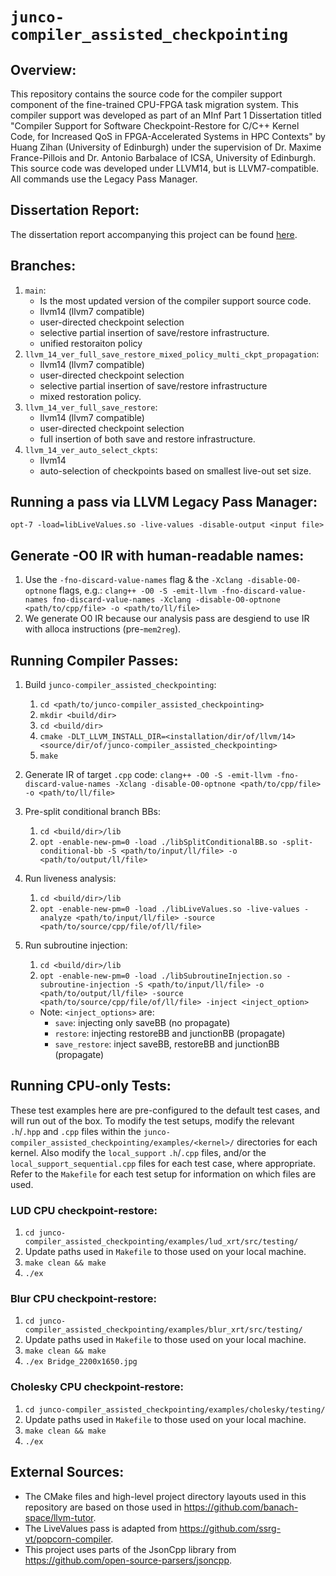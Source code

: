 # `junco-compiler_assisted_checkpointing`

## Overview:
This repository contains the source code for the compiler support component of the fine-trained CPU-FPGA task migration system. This compiler support was developed as part of an MInf Part 1 Dissertation titled "Compiler Support for Software Checkpoint-Restore for C/C++ Kernel Code, for Increased QoS in FPGA-Accelerated Systems in HPC Contexts" by Huang Zihan (University of Edinburgh) under the supervision of Dr. Maxime France-Pillois and Dr. Antonio Barbalace of ICSA, University of Edinburgh. This source code was developed under LLVM14, but is LLVM7-compatible. All commands use the Legacy Pass Manager.

## Dissertation Report:
The dissertation report accompanying this project can be found [here](documentation/s1901023_minf1_project_report_v3.pdf).

## Branches:
1. `main`: <br/> 
    * Is the most updated version of the compiler support source code.
    * llvm14 (llvm7 compatible)
    * user-directed checkpoint selection
    * selective partial insertion of save/restore infrastructure.
    * unified restoraiton policy
4. `llvm_14_ver_full_save_restore_mixed_policy_multi_ckpt_propagation`: <br/>
    * llvm14 (llvm7 compatible)
    * user-directed checkpoint selection
    * selective partial insertion of save/restore infrastructure
    * mixed restoration policy.
2. `llvm_14_ver_full_save_restore`: <br/>
    * llvm14 (llvm7 compatible)
    * user-directed checkpoint selection
    * full insertion of both save and restore infrastructure.
3. `llvm_14_ver_auto_select_ckpts`: <br/>
    * llvm14
    * auto-selection of checkpoints based on smallest live-out set size.

## Running a pass via LLVM Legacy Pass Manager:
`opt-7 -load=libLiveValues.so -live-values -disable-output <input file>`

## Generate -O0 IR with human-readable names:
1. Use the `-fno-discard-value-names` flag & the `-Xclang -disable-O0-optnone` flags, e.g.:
    `clang++ -O0 -S -emit-llvm -fno-discard-value-names fno-discard-value-names -Xclang -disable-O0-optnone <path/to/cpp/file> -o <path/to/ll/file>`
2. We generate O0 IR because our analysis pass are desgiend to use IR with alloca instructions (pre-`mem2reg`).

## Running Compiler Passes:
1. Build `junco-compiler_assisted_checkpointing`:
    1. `cd <path/to/junco-compiler_assisted_checkpointing>`
    2. `mkdir <build/dir>`
    3. `cd <build/dir>`
    4. `cmake -DLT_LLVM_INSTALL_DIR=<installation/dir/of/llvm/14> <source/dir/of/junco-compiler_assisted_checkpointing>`
    5. `make`
1. Generate IR of target `.cpp` code:
    `clang++ -O0 -S -emit-llvm -fno-discard-value-names -Xclang -disable-O0-optnone <path/to/cpp/file> -o <path/to/ll/file>`
3. Pre-split conditional branch BBs:
    1. `cd <build/dir>/lib`
    2. `opt -enable-new-pm=0 -load ./libSplitConditionalBB.so -split-conditional-bb -S <path/to/input/ll/file> -o <path/to/output/ll/file>`
4. Run liveness analysis:
    1. `cd <build/dir>/lib`
    2. `opt -enable-new-pm=0 -load ./libLiveValues.so -live-values -analyze <path/to/input/ll/file> -source <path/to/source/cpp/file/of/ll/file>`
5. Run subroutine injection:
    1. `cd <build/dir>/lib`
    2. `opt -enable-new-pm=0 -load ./libSubroutineInjection.so -subroutine-injection -S <path/to/input/ll/file> -o <path/to/output/ll/file> -source <path/to/source/cpp/file/of/ll/file> -inject <inject_option>`

    * Note: `<inject_options>` are:
        * `save`: injecting only saveBB (no propagate)
        * `restore`: injecting restoreBB and junctionBB (propagate)
        * `save_restore`: inject saveBB, restoreBB and junctionBB (propagate)

## Running CPU-only Tests:

These test examples here are pre-configured to the default test cases, and will run out of the box. To modify the test setups, modify the relevant `.h`/`.hpp` and `.cpp` files within the `junco-compiler_assisted_checkpointing/examples/<kernel>/` directories for each kernel. Also modify the `local_support` `.h`/`.cpp` files, and/or the `local_support_sequential.cpp` files for each test case, where appropriate. Refer to the `Makefile` for each test setup for information on which files are used.

### LUD CPU checkpoint-restore:
1. `cd junco-compiler_assisted_checkpointing/examples/lud_xrt/src/testing/`
2. Update paths used in `Makefile` to those used on your local machine.
3. `make clean && make`
4. `./ex`

### Blur CPU checkpoint-restore:
1. `cd junco-compiler_assisted_checkpointing/examples/blur_xrt/src/testing/`
2. Update paths used in `Makefile` to those used on your local machine.
3. `make clean && make`
4. `./ex Bridge_2200x1650.jpg`

### Cholesky CPU checkpoint-restore:
1. `cd junco-compiler_assisted_checkpointing/examples/cholesky/testing/`
2. Update paths used in `Makefile` to those used on your local machine.
3. `make clean && make`
4. `./ex`

## External Sources:
* The CMake files and high-level project directory layouts used in this repository are based on those used in https://github.com/banach-space/llvm-tutor.
* The LiveValues pass is adapted from https://github.com/ssrg-vt/popcorn-compiler.
* This project uses parts of the JsonCpp library from https://github.com/open-source-parsers/jsoncpp.